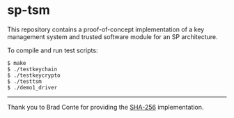 # sp-tsm

This repository contains a proof-of-concept implementation of a key management system and trusted software module for an SP architecture.

To compile and run test scripts:
```
$ make
$ ./testkeychain
$ ./testkeycrypto
$ ./testtsm
$ ./demo1_driver
```
--------------------

Thank you to Brad Conte for providing the [SHA-256](https://github.com/B-Con/crypto-algorithms) implementation.